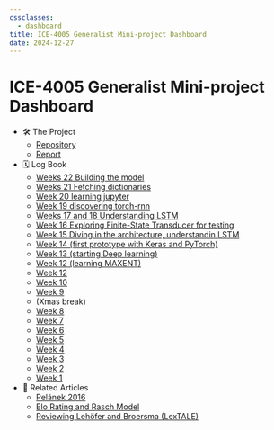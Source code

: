 ```yaml
---
cssclasses:
  - dashboard
title: ICE-4005 Generalist Mini-project Dashboard
date: 2024-12-27
---
```

# ICE-4005 Generalist Mini-project Dashboard


-  🛠️ The Project
	- [Repository](https://github.com/Oktogazh/sudogen)
	- [Report](report-mini-project)
- 🗓️ Log Book
	- [Weeks 22 Building the model](ice-4005-week-22)
	- [Weeks 21 Fetching dictionaries](ice-4005-week-21)
	- [Week 20 learning jupyter](ice-4005-week-20.md)
	- [Week 19 discovering torch-rnn](ice-4005-week-19)
	- [Weeks 17 and 18 Understanding LSTM](ice-4005-week-1718.md)
	- [Week 16 Exploring Finite-State Transducer for testing](ice-4005-week-16)
	- [Week 15 Diving in the architecture, understandin LSTM](ice-4005-week-15)
	- [Week 14 (first prototype with Keras and PyTorch)](ice-4005-week-14)
	- [Week 13 (starting Deep learning)](ice-4005-week-13)
	- [Week 12 (learning MAXENT)](ice-4005-week-12)
	- [Week 12](ice-4005-week-11)
	- [Week 10](ice-4005-week-10)
	- [Week 9](ice-4005-week-9)
	- (Xmas break)
	- [Week 8](ice-4005-week-8)
	- [Week 7](ice-4005-week-7)
	- [Week 6](ice-4005-week-6)
	- [Week 5](ice-4005-week-5)
	- [Week 4](ice-4005-week-4)
	- [Week 3](ice-4005-week-3)
	- [Week 2](ice-4005-week-2)
	- [Week 1](ice-4005-week-1)
- 🔗 Related Articles
	- [Pelánek 2016](pelanek-2016)
	- [Elo Rating and Rasch Model](elo-rating-and-rasch-model)
	- [Reviewing Lehöfer and Broersma (LexTALE)](lextale)

